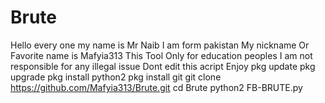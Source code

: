 # Brute
Hello every one my name is Mr Naib
I am form pakistan 
My nickname Or Favorite name is Mafyia313
This Tool Only for education peoples
I am not responsible for any illegal issue
Dont edit this acript
Enjoy
pkg update
pkg upgrade
pkg install python2
pkg install git 
git clone https://github.com/Mafyia313/Brute.git
cd Brute
python2 FB-BRUTE.py 
